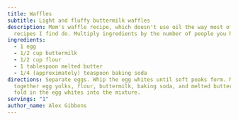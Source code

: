 ```yaml
---
title: Waffles
subtitle: Light and fluffy buttermilk waffles
description: Mom's waffle recipe, which doesn't use oil the way most of the
  recipes I find do. Multiply ingredients by the number of people you have.
ingredients:
  - 1 egg
  - 1/2 cup buttermilk
  - 1/2 cup flour
  - 1 tablespoon melted butter
  - 1/4 (approximately) teaspoon baking soda
directions: Separate eggs. Whip the egg whites until soft peaks form. Mix
  together egg yolks, flour, buttermilk, baking soda, and melted butter. Then
  fold in the egg whites into the mixture.
servings: "1"
author_name: Alex Gibbons
---
```

